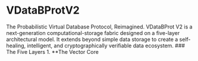 # VDataBProtV2
The Probabilistic Virtual Database Protocol, Reimagined.  VDataBProt V2 is a next-generation computational-storage fabric designed on a five-layer architectural model. It extends beyond simple data storage to create a self-healing, intelligent, and cryptographically verifiable data ecosystem.  ### The Five Layers 1.  **The Vector Core 

